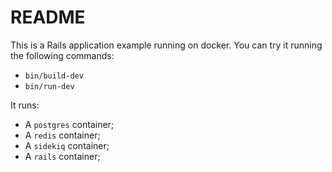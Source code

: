 # README

This is a Rails application example running on docker.
You can try it running the following commands:

  - `bin/build-dev`
  - `bin/run-dev`

It runs:

  - A `postgres` container;
  - A `redis` container;
  - A `sidekiq` container;
  - A `rails` container;
